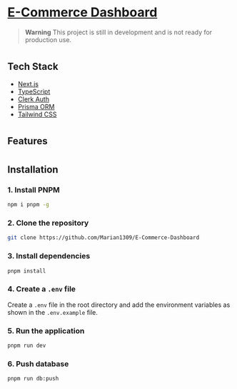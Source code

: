 # [E-Commerce Dashboard]()

> **Warning**
> This project is still in development and is not ready for production use.

#

## Tech Stack

- [Next.js](https://nextjs.org)
- [TypeScript](https://www.typescriptlang.org)
- [Clerk Auth](https://clerk.com)
- [Prisma ORM](https://www.prisma.io)
- [Tailwind CSS](https://tailwindcss.com)

#

## Features

#

## Installation

### 1. Install PNPM

```bash
npm i pnpm -g
```

### 2. Clone the repository

```bash
git clone https://github.com/Marian1309/E-Commerce-Dashboard
```

### 3. Install dependencies

```bash
pnpm install
```

### 4. Create a `.env` file

Create a `.env` file in the root directory and add the environment variables as shown in the `.env.example` file.

### 5. Run the application

```bash
pnpm run dev
```

### 6. Push database

```bash
pnpm run db:push
```
